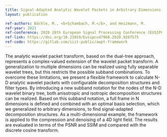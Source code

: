 ```yaml
---
title: Signal-Adapted Analytic Wavelet Packets in Arbitrary Dimensions
layout: publication

ref-authors: Bächle, M., <b>Schambach, M.</b>, and Heizmann, M.
ref-year: 2021
ref-conference: 2020 28th European Signal Processing Conference (EUSIPCO)
ref-link: https://doi.org/10.23919/Eusipco47968.2020.9287575
ref-code: https://gitlab.com/iiit-public/awpt-framework
---
```


The analytic wavelet packet transform, based on the dual-tree approach, represents a complex-valued extension of the wavelet packet transform. A generalization to multiple dimensions can be realized using fully separable wavelet trees, but this restricts the possible subband combinations. To overcome these limitations, we present a flexible framework to calculate N-D analytic wavelet packets with configurable decomposition structures and filter types. By introducing a new subband notation for the nodes of the N-D wavelet binary tree, both anisotropic and isotropic decomposition structures can be realized. Based on this subband notation, a full frame in N dimensions is defined and combined with an optimal basis selection, which we generalized to arbitrary dimensions, to find signal-adapted decomposition structures. As a multi-dimensional example, the framework is applied to the compression and denoising of a 4D light field. The results are evaluated in terms of the PSNR and SSIM and compared with the discrete cosine transform.